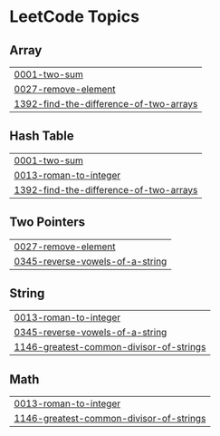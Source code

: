 

<!---LeetCode Topics Start-->
# LeetCode Topics
## Array
|  |
| ------- |
| [0001-two-sum](https://github.com/v0y49e3r/GitHubb/tree/master/0001-two-sum) |
| [0027-remove-element](https://github.com/v0y49e3r/GitHubb/tree/master/0027-remove-element) |
| [1392-find-the-difference-of-two-arrays](https://github.com/v0y49e3r/GitHubb/tree/master/1392-find-the-difference-of-two-arrays) |
## Hash Table
|  |
| ------- |
| [0001-two-sum](https://github.com/v0y49e3r/GitHubb/tree/master/0001-two-sum) |
| [0013-roman-to-integer](https://github.com/v0y49e3r/GitHubb/tree/master/0013-roman-to-integer) |
| [1392-find-the-difference-of-two-arrays](https://github.com/v0y49e3r/GitHubb/tree/master/1392-find-the-difference-of-two-arrays) |
## Two Pointers
|  |
| ------- |
| [0027-remove-element](https://github.com/v0y49e3r/GitHubb/tree/master/0027-remove-element) |
| [0345-reverse-vowels-of-a-string](https://github.com/v0y49e3r/GitHubb/tree/master/0345-reverse-vowels-of-a-string) |
## String
|  |
| ------- |
| [0013-roman-to-integer](https://github.com/v0y49e3r/GitHubb/tree/master/0013-roman-to-integer) |
| [0345-reverse-vowels-of-a-string](https://github.com/v0y49e3r/GitHubb/tree/master/0345-reverse-vowels-of-a-string) |
| [1146-greatest-common-divisor-of-strings](https://github.com/v0y49e3r/GitHubb/tree/master/1146-greatest-common-divisor-of-strings) |
## Math
|  |
| ------- |
| [0013-roman-to-integer](https://github.com/v0y49e3r/GitHubb/tree/master/0013-roman-to-integer) |
| [1146-greatest-common-divisor-of-strings](https://github.com/v0y49e3r/GitHubb/tree/master/1146-greatest-common-divisor-of-strings) |
<!---LeetCode Topics End-->
